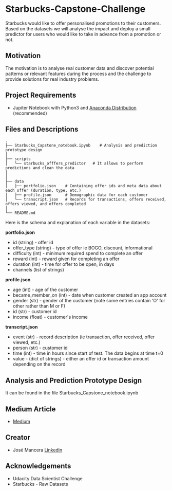 # Starbucks-Capstone-Challenge

Starbucks would like to offer personalised promotions to their customers.
Based on the datasets we will analyse the impact and deploy a small predictor for users
who would like to take in advance from a promotion or not.


## Motivation <a name="motivation"></a>
The motivation is to analyse real customer data and discover potential patterns or relevant features during the process
and the challenge to provide solutions for real industry problems.

## Project Requirements
* Jupiter Notebook with Python3 and [Anaconda Distribution](https://www.anaconda.com/products/individual) (recommended)

## Files and Descriptions <a name="data"></a>

    .
    ├── Starbucks_Capstone_notebook.ipynb    # Analysis and prediction prototype design
    │   
    ├── scripts                   
    │   └── starbucks_offfers_predictor   # It allows to perform predictions and clean the data
    │   
    │
    ├── data                   
    │   ├── portfolio.json    # Containing offer ids and meta data about each offer (duration, type, etc.) 
    │   ├── profile.json      # Demographic data for each customer
    │   └── transcript.json   # Records for transactions, offers received, offers viewed, and offers completed
    │ 
    └── README.md


Here is the schema and explanation of each variable in the datasets:

**portfolio.json**
* id (string) - offer id
* offer_type (string) - type of offer ie BOGO, discount, informational
* difficulty (int) - minimum required spend to complete an offer
* reward (int) - reward given for completing an offer
* duration (int) - time for offer to be open, in days
* channels (list of strings)

**profile.json**
* age (int) - age of the customer 
* became_member_on (int) - date when customer created an app account
* gender (str) - gender of the customer (note some entries contain 'O' for other rather than M or F)
* id (str) - customer id
* income (float) - customer's income

**transcript.json**
* event (str) - record description (ie transaction, offer received, offer viewed, etc.)
* person (str) - customer id
* time (int) - time in hours since start of test. The data begins at time t=0
* value - (dict of strings) - either an offer id or transaction amount depending on the record

## Analysis and Prediction Prototype Design
It can be found in the file Starbucks_Capstone_notebook.ipynb

## Medium Article 
* [Medium](https://medium.com/@jose0628/starbucks-challenge-4ce6fe9e06b8)

## Creator <a name="author"></a>
* José Mancera [Linkedin](https://www.linkedin.com/in/jose0628/)

## Acknowledgements <a name="ack"></a>
* Udacity Data Scientist Challenge
* Starbucks - Raw Datasets
